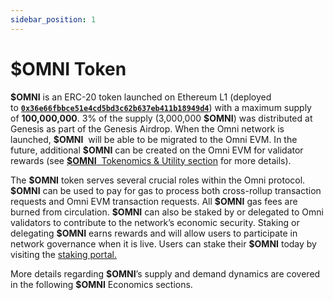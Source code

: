 ```yaml
---
sidebar_position: 1
---
```


# $OMNI Token

**\$OMNI** is an ERC-20 token launched on Ethereum L1 (deployed to [**`0x36e66fbbce51e4cd5bd3c62b637eb411b18949d4`**](https://etherscan.io/token/0x36e66fbbce51e4cd5bd3c62b637eb411b18949d4)) with a maximum supply of **100,000,000**. 3% of the supply (3,000,000 **\$OMNI**) was distributed at Genesis as part of the Genesis Airdrop. When the Omni network is launched, **\$OMNI**  will be able to be migrated to the Omni EVM. In the future, additional **\$OMNI** can be created on the Omni EVM for validator rewards (see [**\$OMNI**  Tokenomics & Utility section](./tokenomics.md) for more details).

The **\$OMNI** token serves several crucial roles within the Omni protocol. **\$OMNI** can be used to pay for gas to process both cross-rollup transaction requests and Omni EVM transaction requests. All **\$OMNI** gas fees are burned from circulation. **\$OMNI** can also be staked by or delegated to Omni validators to contribute to the network’s economic security. Staking or delegating **\$OMNI** earns rewards and will allow users to participate in network governance when it is live. Users can stake their **\$OMNI** today by visiting the [staking portal.](https://claims.omni.network/)

More details regarding **\$OMNI**’s supply and demand dynamics are covered in the following **\$OMNI** Economics sections.
